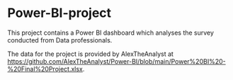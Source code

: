 # Power-BI-project
This project contains a Power BI dashboard which analyses the survey conducted from Data professionals. 

The data for the project is provided by AlexTheAnalyst at https://github.com/AlexTheAnalyst/Power-BI/blob/main/Power%20BI%20-%20Final%20Project.xlsx. 
